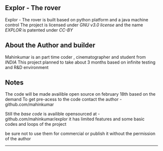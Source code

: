 ## Explor - The rover

Explor - The rover is built based on python platform and a java machine control
The project is licensed under *GNU v3.0 license* and the name *EXPLOR* is patented under *CC-BY*

## About the Author and builder

Mahinkumar is an part time coder , cinematographer and student from *INDIA* 
This project planned to take about 3 months based on infinite testing and R&D environment 

## Notes

The code will be made availible open source on february 18th based on the demand 
To get pre-acess to the code contact the author - github.com/mahinkumar

Still the *base code* is availible opensourced at - github.com/mahinkumar/explor 
it has limited features and some basic codes and loops of the project

be sure not to use them for commercial or publish it without the permission of the author

------------------------------------------------------------------------------------------
